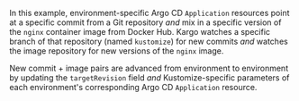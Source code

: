 In this example, environment-specific Argo CD `Application` resources point at a
specific commit from a Git repository _and_ mix in a specific version of the
`nginx` container image from Docker Hub. Kargo watches a specific branch of that
repository (named `kustomize`) for new commits _and_ watches the image
repository for new versions of the `nginx` image.

New commit + image pairs are advanced from environment to environment by
updating the `targetRevision` field _and_ Kustomize-specific parameters of each
environment's corresponding Argo CD `Application` resource.
